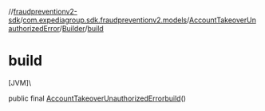 //[fraudpreventionv2-sdk](../../../../index.md)/[com.expediagroup.sdk.fraudpreventionv2.models](../../index.md)/[AccountTakeoverUnauthorizedError](../index.md)/[Builder](index.md)/[build](build.md)

# build

[JVM]\

public final [AccountTakeoverUnauthorizedError](../index.md)[build](build.md)()
